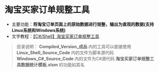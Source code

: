 # 淘宝买家订单规整工具

- 主要功能：**将淘宝订单页面上的原始数据进行规整，输出为直观的数据(支持Linux系统和Windows系统)**
- 文字教程：[【C#/Shell】淘宝买家订单规整工具](https://www.zjhcofi.com/2022/12/09/get-taobao-order/)

>目录说明：
>**Compiled_Version_成品** 内的工具可以直接使用
>**Linux_Shell_Source_Code** 内的文件为脚本源代码
>**Windows_C#_Source_Code** 内的文件为C#源代码
>**淘宝买家订单规整工具数据统计模板.xlsm** 的功能如其名
